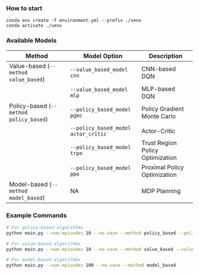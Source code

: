 ### How to start
```
conda env create -f environment.yml --prefix ./venv
conda activate ./venv
```

### Available Models

| Method | Model Option | Description |
|--------|-------------|-------------|
| Value-based (`--method value_based`) | `--value_based_model cnn` | CNN-based DQN |
| | `--value_based_model mlp` | MLP-based DQN |
| Policy-based (`--method policy_based`) | `--policy_based_model pgmc` | Policy Gradient Monte Carlo |
| | `--policy_based_model actor_critic` | Actor-Critic |
| | `--policy_based_model trpo` | Trust Region Policy Optimization |
| | `--policy_based_model ppo` | Proximal Policy Optimization |
| Model-based (`--method model_based`) | NA | MDP Planning |

### Example Commands
```bash
# For policy-based algorithms
python main.py --num-episodes 10 --no-save --method policy_based --policy_based_model pgmc

# For value-based algorithms
python main.py --num-episodes 10 --no-save --method value_based --value_based_model mlp

# For model-based algorithms
python main.py --num-episodes 100 --no-save --method model_based
```

